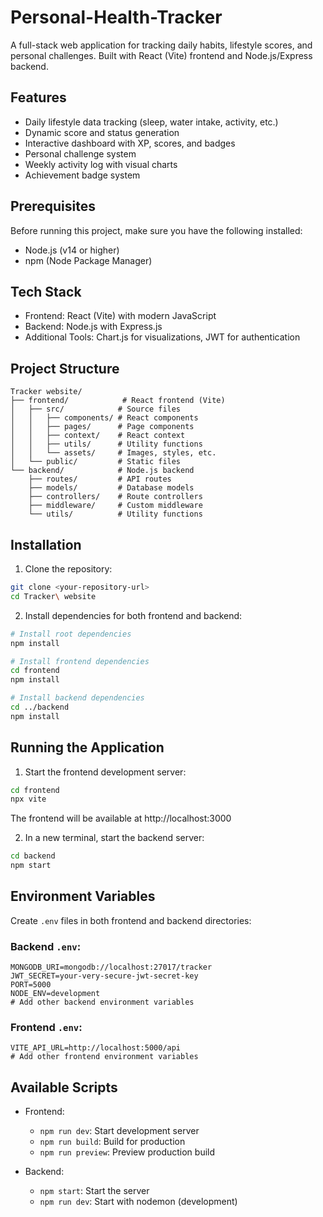 # Personal-Health-Tracker

A full-stack web application for tracking daily habits, lifestyle scores, and personal challenges. Built with React (Vite) frontend and Node.js/Express backend.

## Features

- Daily lifestyle data tracking (sleep, water intake, activity, etc.)
- Dynamic score and status generation
- Interactive dashboard with XP, scores, and badges
- Personal challenge system
- Weekly activity log with visual charts
- Achievement badge system

## Prerequisites

Before running this project, make sure you have the following installed:
- Node.js (v14 or higher)
- npm (Node Package Manager)

## Tech Stack

- Frontend: React (Vite) with modern JavaScript
- Backend: Node.js with Express.js
- Additional Tools: Chart.js for visualizations, JWT for authentication

## Project Structure

```
Tracker website/
├── frontend/            # React frontend (Vite)
│   ├── src/            # Source files
│   │   ├── components/ # React components
│   │   ├── pages/      # Page components
│   │   ├── context/    # React context
│   │   ├── utils/      # Utility functions
│   │   └── assets/     # Images, styles, etc.
│   └── public/         # Static files
└── backend/            # Node.js backend
    ├── routes/         # API routes
    ├── models/         # Database models
    ├── controllers/    # Route controllers
    ├── middleware/     # Custom middleware
    └── utils/          # Utility functions
```

## Installation

1. Clone the repository:
```bash
git clone <your-repository-url>
cd Tracker\ website
```

2. Install dependencies for both frontend and backend:
```bash
# Install root dependencies
npm install

# Install frontend dependencies
cd frontend
npm install

# Install backend dependencies
cd ../backend
npm install
```

## Running the Application

1. Start the frontend development server:
```bash
cd frontend
npx vite
```
The frontend will be available at http://localhost:3000

2. In a new terminal, start the backend server:
```bash
cd backend
npm start
```

## Environment Variables

Create `.env` files in both frontend and backend directories:

### Backend `.env`:
```
MONGODB_URI=mongodb://localhost:27017/tracker
JWT_SECRET=your-very-secure-jwt-secret-key
PORT=5000
NODE_ENV=development
# Add other backend environment variables
```

### Frontend `.env`:
```
VITE_API_URL=http://localhost:5000/api
# Add other frontend environment variables
```

## Available Scripts

- Frontend:
  - `npm run dev`: Start development server
  - `npm run build`: Build for production
  - `npm run preview`: Preview production build

- Backend:
  - `npm start`: Start the server
  - `npm run dev`: Start with nodemon (development)


